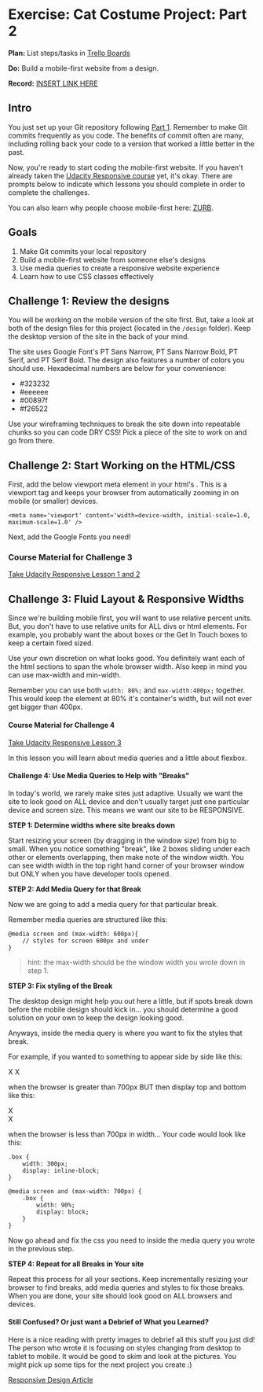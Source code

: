 # Exercise: Cat Costume Project: Part 2

**Plan:** List steps/tasks in [Trello Boards](https://trello.com/cg_webdev_ss_2018)

**Do:** Build a mobile-first website from a design.

**Record:** [INSERT LINK HERE](http://bomb.com)

## Intro
You just set up your Git repository following [Part 1](/cg_summer/2018/lesson_6/3_cat_project_1). Remember to make Git commits frequently as you code. The benefits of commit often are many, including rolling back your code to a version that worked a little better in the past.

Now, you're ready to start coding the mobile-first website. If you haven't already taken the [Udacity Responsive course](https://classroom.udacity.com/courses/ud893) yet, it's okay. There are prompts below to indicate which lessons you should complete in order to complete the challenges.

You can also learn why people choose mobile-first here: [ZURB](https://zurb.com/word/mobile-first).

## Goals
1. Make Git commits your local repository
2. Build a mobile-first website from someone else's designs
3. Use media queries to create a responsive website experience
4. Learn how to use CSS classes effectively

## Challenge 1: Review the designs
You will be working on the mobile version of the site first. But, take a look at both of the design files for this project (located in the `/design` folder). Keep the desktop version of the site in the back of your mind.

The site uses Google Font's PT Sans Narrow, PT Sans Narrow Bold, PT Serif, and PT Serif Bold. The design also features a number of colors you should use. Hexadecimal numbers are below for your convenience:

- #323232
- #eeeeee
- #00897f
- #f26522

Use your wireframing techniques to break the site down into repeatable chunks so you can code DRY CSS! Pick a piece of the site to work on and go from there.

## Challenge 2: Start Working on the HTML/CSS
First, add the below viewport meta element in your html's <head></head>. This is a viewport tag and keeps your browser from automatically zooming in on mobile (or smaller) devices.

```
<meta name='viewport' content='width=device-width, initial-scale=1.0, maximum-scale=1.0' />
```

Next, add the Google Fonts you need!

### Course Material for Challenge 3

[Take Udacity Responsive Lesson 1 and 2](https://classroom.udacity.com/courses/ud893)

## Challenge 3: Fluid Layout & Responsive Widths

Since we're building mobile first, you will want to use relative percent units. But, you don't have to use relative units for ALL divs or html elements. For example, you probably want the about boxes or the Get In Touch boxes to keep a certain fixed sized.

Use your own discretion on what looks good. You definitely want each of the html sections to span the whole browser width. Also keep in mind you can use max-width and min-width.

Remember you can use both `width: 80%;` and `max-width:400px;` together. This would keep the element at 80% it's container's width, but will not ever get bigger than 400px.

#### Course Material for Challenge 4

[Take Udacity Responsive Lesson 3](https://classroom.udacity.com/courses/ud893)

In this lesson you will learn about media queries and a little about flexbox.

#### Challenge 4: Use Media Queries to Help with "Breaks"

In today's world, we rarely make sites just adaptive. Usually we want the site to look good on ALL device and don't usually target just one particular device and screen size. This means we want our site to be RESPONSIVE.

**STEP 1: Determine widths where site breaks down**

Start resizing your screen (by dragging in the window size) from big to small. When you notice something "break", like 2 boxes sliding under each other or elements overlapping, then make note of the window width. You can see width width in the top right hand corner of your browser window but ONLY when you have developer tools opened.


**STEP 2: Add Media Query for that Break**

Now we are going to add a media query for that particular break.

Remember media queries are structured like this:

```
@media screen and (max-width: 600px){
    // styles for screen 600px and under
}
```

> hint: the max-width should be the window width you wrote down in step 1.


**STEP 3: Fix styling of the Break**

The desktop design might help you out here a little, but if spots break down before the mobile design should kick in... you should determine a good solution on your own to keep the design looking good.

Anyways, inside the media query is where you want to fix the styles that break.

For example, if you wanted to something to appear side by side like this:

X X

when the browser is greater than 700px BUT then display top and bottom like this:

X  
X

when the browser is less than 700px in width... Your code would look like this:

```
.box {
    width: 300px;
    display: inline-block;
}

@media screen and (max-width: 700px) {
    .box {
        width: 90%;
        display: block;
    }
}
```

Now go ahead and fix the css you need to inside the media query you wrote in the previous step.


**STEP 4: Repeat for all Breaks in Your site**

Repeat this process for all your sections. Keep incrementally resizing your browser to find breaks, add media queries and styles to fix those breaks. When you are done, your site should look good on ALL browsers and devices.

#### Still Confused? Or just want a Debrief of What you Learned?

Here is a nice reading with pretty images to debrief all this stuff you just did! The person who wrote it is focusing on styles changing from desktop to tablet to mobile. It would be good to skim and look at the pictures. You might pick up some tips for the next project you create :)

[Responsive Design Article](https://internetingishard.com/html-and-css/responsive-design/)